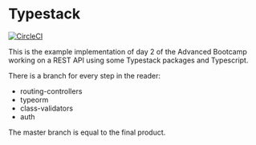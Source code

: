 # Typestack

[![CircleCI](https://circleci.com/gh/Codaisseur/typestack-day-example.svg?style=svg)](https://circleci.com/gh/Codaisseur/typestack-day-example)

This is the example implementation of day 2 of the Advanced Bootcamp working on a REST API using some Typestack packages and Typescript.

There is a branch for every step in the reader:

* routing-controllers
* typeorm
* class-validators
* auth

The master branch is equal to the final product.
